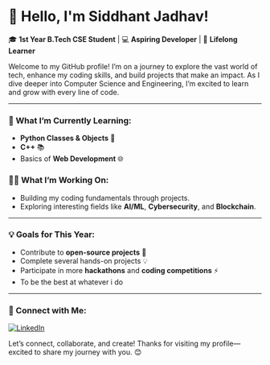 # 👋 Hello, I'm Siddhant Jadhav!

🎓 **1st Year B.Tech CSE Student** | 💻 **Aspiring Developer** | 🚀 **Lifelong Learner**

Welcome to my GitHub profile! I’m on a journey to explore the vast world of tech, enhance my coding skills, and build projects that make an impact. 
As I dive deeper into Computer Science and Engineering, I’m excited to learn and grow with every line of code.

---

### 🌱 What I’m Currently Learning: 
- **Python Classes & Objects** 🐍
- **C++** 📚
- Basics of **Web Development** 🌐

### 👨‍💻 What I’m Working On:
- Building my coding fundamentals through projects.
- Exploring interesting fields like **AI/ML**, **Cybersecurity**, and **Blockchain**.

---

### 💡 Goals for This Year:
- Contribute to **open-source projects** 🤝
- Complete several hands-on projects 💡
- Participate in more **hackathons** and **coding competitions** ⚡ 
- To be the best at whatever i do 

---

### 🤝 Connect with Me:
[![LinkedIn](https://img.shields.io/badge/LinkedIn-Connect-blue)](https://www.linkedin.com/in/jadhavsiddhant0106)


Let’s connect, collaborate, and create! Thanks for visiting my profile—excited to share my journey with you. 😊

